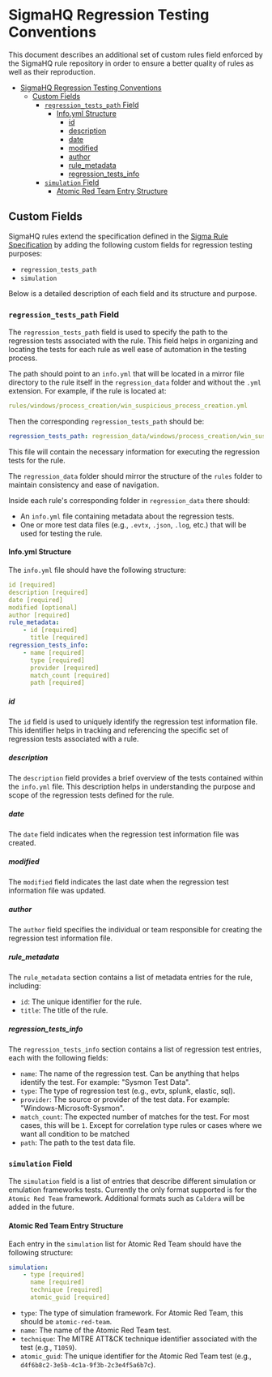 # SigmaHQ Regression Testing Conventions

This document describes an additional set of custom rules field enforced by the SigmaHQ rule repository in order to ensure a better quality of rules as well as their reproduction.

<!-- mdformat-toc start --slug=github --no-anchors --maxlevel=6 --minlevel=2 -->

- [SigmaHQ Regression Testing Conventions](#sigmahq-regression-testing-conventions)
  - [Custom Fields](#custom-fields)
    - [`regression_tests_path` Field](#regression_tests_path-field)
      - [Info.yml Structure](#infoyml-structure)
        - [id](#id)
        - [description](#description)
        - [date](#date)
        - [modified](#modified)
        - [author](#author)
        - [rule_metadata](#rule_metadata)
        - [regression_tests_info](#regression_tests_info)
    - [`simulation` Field](#simulation-field)
      - [Atomic Red Team Entry Structure](#atomic-red-team-entry-structure)

<!-- mdformat-toc end -->

## Custom Fields

SigmaHQ rules extend the specification defined in the [Sigma Rule Specification](../specification/sigma-rules-specification.md) by adding the following custom fields for regression testing purposes:

- `regression_tests_path`
- `simulation`

Below is a detailed description of each field and its structure and purpose.

### `regression_tests_path` Field

The `regression_tests_path` field is used to specify the path to the regression tests associated with the rule. This field helps in organizing and locating the tests for each rule as well ease of automation in the testing process.

The path should point to an `info.yml` that will be located in a mirror file directory to the rule itself in the `regression_data` folder and without the `.yml` extension. For example, if the rule is located at:

```yaml
rules/windows/process_creation/win_suspicious_process_creation.yml
```

Then the corresponding `regression_tests_path` should be:

```yaml
regression_tests_path: regression_data/windows/process_creation/win_suspicious_process_creation/info.yml
```

This file will contain the necessary information for executing the regression tests for the rule.

The `regression_data` folder should mirror the structure of the `rules` folder to maintain consistency and ease of navigation.

Inside each rule's corresponding folder in `regression_data` there should:

- An `info.yml` file containing metadata about the regression tests.
- One or more test data files (e.g., `.evtx`, `.json`, `.log`, etc.) that will be used for testing the rule.

#### Info.yml Structure

The `info.yml` file should have the following structure:

```yaml
id [required]
description [required]
date [required]
modified [optional]
author [required]
rule_metadata:
    - id [required]
      title [required]
regression_tests_info:
    - name [required]
      type [required]
      provider [required]
      match_count [required]
      path [required]

```

##### id

The `id` field is used to uniquely identify the regression test information file. This identifier helps in tracking and referencing the specific set of regression tests associated with a rule.

##### description

The `description` field provides a brief overview of the tests contained within the `info.yml` file. This description helps in understanding the purpose and scope of the regression tests defined for the rule.

##### date

The `date` field indicates when the regression test information file was created.

##### modified

The `modified` field indicates the last date when the regression test information file was updated.

##### author

The `author` field specifies the individual or team responsible for creating the regression test information file.

##### rule_metadata

The `rule_metadata` section contains a list of metadata entries for the rule, including:

- `id`: The unique identifier for the rule.
- `title`: The title of the rule.

##### regression_tests_info

The `regression_tests_info` section contains a list of regression test entries, each with the following fields:

- `name`: The name of the regression test. Can be anything that helps identify the test. For example: "Sysmon Test Data".
- `type`: The type of regression test (e.g., evtx, splunk, elastic, sql).
- `provider`: The source or provider of the test data. For example: "Windows-Microsoft-Sysmon".
- `match_count`: The expected number of matches for the test. For most cases, this will be `1`. Except for correlation type rules or cases where we want all condition to be matched
- `path`: The path to the test data file.

### `simulation` Field

The `simulation` field is a list of entries that describe different simulation or emulation frameworks tests. Currently the only format supported is for the `Atomic Red Team` framework. Additional formats such as `Caldera` will be added in the future.

#### Atomic Red Team Entry Structure

Each entry in the `simulation` list for Atomic Red Team should have the following structure:

```yaml
simulation:
    - type [required]
      name [required]
      technique [required]
      atomic_guid [required]
```

- `type`: The type of simulation framework. For Atomic Red Team, this should be `atomic-red-team`.
- `name`: The name of the Atomic Red Team test.
- `technique`: The MITRE ATT&CK technique identifier associated with the test (e.g., `T1059`).
- `atomic_guid`: The unique identifier for the Atomic Red Team test (e.g., `d4f6b8c2-3e5b-4c1a-9f3b-2c3e4f5a6b7c`).
